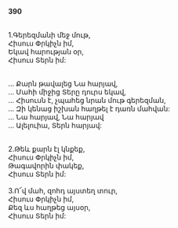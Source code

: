 **390**

\
1.Գերեզմանի մեջ մութ,\
Հիսուս Փրկիչն իմ,\
Եկավ հարության օր,\
Հիսուս Տերն իմ:

\
 ... Քարն թավալեց Նա հարյավ,\
 ... Մահի միջից Տերը դուրս եկավ,\
 ... Հիսուսն է, չպահեց նրան մութ գերեզման,\
 ... Զի կենաց իշխան հաղթել է դառն մահվան:\
 ... Նա հարյավ, Նա հարյավ\
 ... Ալելուիա, Տերն հարյավ:

\
2.Թեև քարն էլ կնքեք,\
Հիսուս Փրկիչն իմ,\
Թագավորին փակեք,\
Հիսուս Տերն իմ:\
\
3.Ո՜վ մահ, զոհդ այստեղ տուր,\
Հիսուս Փրկիչն իմ,\
Քեզ ևս հաղթեց այսօր,\
Հիսուս Տերն իմ:
